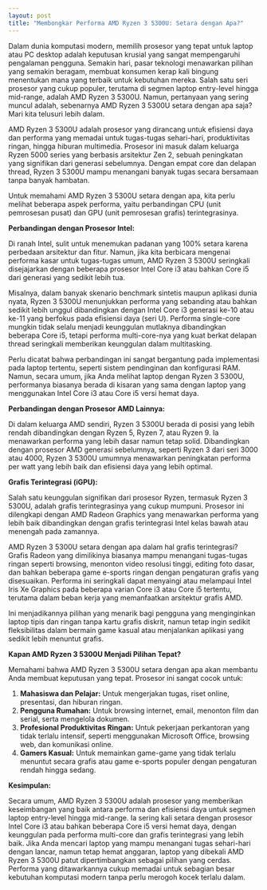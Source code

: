 ```yaml
---
layout: post
title: "Membongkar Performa AMD Ryzen 3 5300U: Setara dengan Apa?"
---
```


Dalam dunia komputasi modern, memilih prosesor yang tepat untuk laptop atau PC desktop adalah keputusan krusial yang sangat mempengaruhi pengalaman pengguna. Semakin hari, pasar teknologi menawarkan pilihan yang semakin beragam, membuat konsumen kerap kali bingung menentukan mana yang terbaik untuk kebutuhan mereka. Salah satu seri prosesor yang cukup populer, terutama di segmen laptop entry-level hingga mid-range, adalah AMD Ryzen 3 5300U. Namun, pertanyaan yang sering muncul adalah, sebenarnya AMD Ryzen 3 5300U setara dengan apa saja? Mari kita telusuri lebih dalam.

AMD Ryzen 3 5300U adalah prosesor yang dirancang untuk efisiensi daya dan performa yang memadai untuk tugas-tugas sehari-hari, produktivitas ringan, hingga hiburan multimedia. Prosesor ini masuk dalam keluarga Ryzen 5000 series yang berbasis arsitektur Zen 2, sebuah peningkatan yang signifikan dari generasi sebelumnya. Dengan empat core dan delapan thread, Ryzen 3 5300U mampu menangani banyak tugas secara bersamaan tanpa banyak hambatan.

Untuk memahami AMD Ryzen 3 5300U setara dengan apa, kita perlu melihat beberapa aspek performa, yaitu perbandingan CPU (unit pemrosesan pusat) dan GPU (unit pemrosesan grafis) terintegrasinya.

**Perbandingan dengan Prosesor Intel:**

Di ranah Intel, sulit untuk menemukan padanan yang 100% setara karena perbedaan arsitektur dan fitur. Namun, jika kita berbicara mengenai performa kasar untuk tugas-tugas umum, AMD Ryzen 3 5300U seringkali disejajarkan dengan beberapa prosesor Intel Core i3 atau bahkan Core i5 dari generasi yang sedikit lebih tua.

Misalnya, dalam banyak skenario benchmark sintetis maupun aplikasi dunia nyata, Ryzen 3 5300U menunjukkan performa yang sebanding atau bahkan sedikit lebih unggul dibandingkan dengan Intel Core i3 generasi ke-10 atau ke-11 yang berfokus pada efisiensi daya (seri U). Performa single-core mungkin tidak selalu menjadi keunggulan mutlaknya dibandingkan beberapa Core i5, tetapi performa multi-core-nya yang kuat berkat delapan thread seringkali memberikan keunggulan dalam multitasking.

Perlu dicatat bahwa perbandingan ini sangat bergantung pada implementasi pada laptop tertentu, seperti sistem pendinginan dan konfigurasi RAM. Namun, secara umum, jika Anda melihat laptop dengan Ryzen 3 5300U, performanya biasanya berada di kisaran yang sama dengan laptop yang menggunakan Intel Core i3 atau Core i5 versi hemat daya.

**Perbandingan dengan Prosesor AMD Lainnya:**

Di dalam keluarga AMD sendiri, Ryzen 3 5300U berada di posisi yang lebih rendah dibandingkan dengan Ryzen 5, Ryzen 7, atau Ryzen 9. Ia menawarkan performa yang lebih dasar namun tetap solid. Dibandingkan dengan prosesor AMD generasi sebelumnya, seperti Ryzen 3 dari seri 3000 atau 4000, Ryzen 3 5300U umumnya menawarkan peningkatan performa per watt yang lebih baik dan efisiensi daya yang lebih optimal.

**Grafis Terintegrasi (iGPU):**

Salah satu keunggulan signifikan dari prosesor Ryzen, termasuk Ryzen 3 5300U, adalah grafis terintegrasinya yang cukup mumpuni. Prosesor ini dilengkapi dengan AMD Radeon Graphics yang menawarkan performa yang lebih baik dibandingkan dengan grafis terintegrasi Intel kelas bawah atau menengah pada zamannya.

AMD Ryzen 3 5300U setara dengan apa dalam hal grafis terintegrasi? Grafis Radeon yang dimilikinya biasanya mampu menangani tugas-tugas ringan seperti browsing, menonton video resolusi tinggi, editing foto dasar, dan bahkan beberapa game e-sports ringan dengan pengaturan grafis yang disesuaikan. Performa ini seringkali dapat menyaingi atau melampaui Intel Iris Xe Graphics pada beberapa varian Core i3 atau Core i5 tertentu, terutama dalam beban kerja yang memanfaatkan arsitektur grafis AMD.

Ini menjadikannya pilihan yang menarik bagi pengguna yang menginginkan laptop tipis dan ringan tanpa kartu grafis diskrit, namun tetap ingin sedikit fleksibilitas dalam bermain game kasual atau menjalankan aplikasi yang sedikit lebih menuntut grafis.

**Kapan AMD Ryzen 3 5300U Menjadi Pilihan Tepat?**

Memahami bahwa AMD Ryzen 3 5300U setara dengan apa akan membantu Anda membuat keputusan yang tepat. Prosesor ini sangat cocok untuk:

1.  **Mahasiswa dan Pelajar:** Untuk mengerjakan tugas, riset online, presentasi, dan hiburan ringan.
2.  **Pengguna Rumahan:** Untuk browsing internet, email, menonton film dan serial, serta mengelola dokumen.
3.  **Profesional Produktivitas Ringan:** Untuk pekerjaan perkantoran yang tidak terlalu intensif, seperti menggunakan Microsoft Office, browsing web, dan komunikasi online.
4.  **Gamers Kasual:** Untuk memainkan game-game yang tidak terlalu menuntut secara grafis atau game e-sports populer dengan pengaturan rendah hingga sedang.

**Kesimpulan:**

Secara umum, AMD Ryzen 3 5300U adalah prosesor yang memberikan keseimbangan yang baik antara performa dan efisiensi daya untuk segmen laptop entry-level hingga mid-range. Ia sering kali setara dengan prosesor Intel Core i3 atau bahkan beberapa Core i5 versi hemat daya, dengan keunggulan pada performa multi-core dan grafis terintegrasi yang lebih baik. Jika Anda mencari laptop yang mampu menangani tugas sehari-hari dengan lancar, namun tetap hemat anggaran, laptop yang dibekali AMD Ryzen 3 5300U patut dipertimbangkan sebagai pilihan yang cerdas. Performa yang ditawarkannya cukup memadai untuk sebagian besar kebutuhan komputasi modern tanpa perlu merogoh kocek terlalu dalam.
